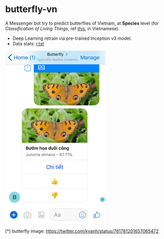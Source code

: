# butterfly-vn

A Messenger bot try to predict butterflies of Vietnam, at **Species** level (for _Classification of Living Things_, ref [this](https://github.com/tentamen/butterfly-vn/blob/master/knowledge/dinh_nghia.md), in Vietnamese).

- Deep Learning retrain via pre-trained Inception v3 model.
- Data stats: [r.txt](r.txt)

![messenger](img_2125.png)

[*] butterfly image: https://twitter.com/kyanh/status/761781201657065472
